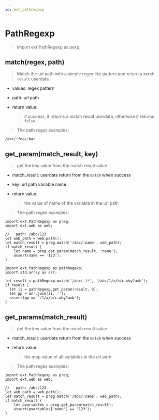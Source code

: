 ```yaml
---
id: ext_pathregexp
---
```

# PathRegexp
> import ext.PathRegexp as pexp;


## match(regex, path)
> Match the url path with a simple regex like pattern and return a `match result` userdata.

- values: regex pattern
- path: url path

- return value:
  > if success, it returns a match result userdata, otherwise it returns `false`

> The path regex examples:
```
/abc/:foo/:bar

```

## get\_param(match_result, key)
> get the key value from the match result value

- match_result: userdata return from the `match` when success
- key: url path variable name

- return value:
  > the value of name of the variable in the url path

> The path regex examples:
```
import ext.PathRegexp as preg;
import ext.web as web;

//   path: /abc/123
let web_path = web.path();
let match_result = preg.match('/abc/:name', web_path);
if match_result {
    let name = preg.get_param(match_result, 'name');
    assert(name == '123');
}

```

```
import ext.PathRegexp as pathRegexp;
import std.array as arr;

let result = pathRegexp.match('/abc(.)*', '/abc/1/a/b/c.wby?a=b');
if result {
  let ii = pathRegexp.get_param(result, 0);
  let pp = arr.join(ii, '');
  assert(pp == '/1/a/b/c.wby?a=b');
}
```

## get\_params(match_result)
> get the key value from the match result value

- match_result: userdata return from the `match` when success

- return value:
  > the map value of all variables in the url path.

> The path regex examples:
```
import ext.PathRegexp as preg;
import ext.web as web;

//   path: /abc/123
let web_path = web.path();
let match_result = preg.match('/abc/:name', web_path);
if match_result {
    let pvariables = preg.get_param(match_result);
    assert(pvariables['name'] == '123');
}

```



